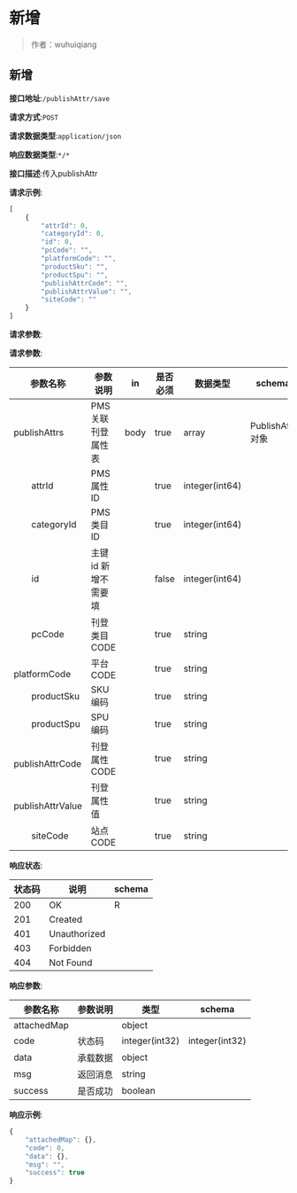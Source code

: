 # 新增

> 作者：wuhuiqiang

## 新增


**接口地址**:`/publishAttr/save`


**请求方式**:`POST`


**请求数据类型**:`application/json`


**响应数据类型**:`*/*`


**接口描述**:传入publishAttr


**请求示例**:


```javascript
[
	{
		"attrId": 0,
		"categoryId": 0,
		"id": 0,
		"pcCode": "",
		"platformCode": "",
		"productSku": "",
		"productSpu": "",
		"publishAttrCode": "",
		"publishAttrValue": "",
		"siteCode": ""
	}
]
```


**请求参数**:


**请求参数**:


| 参数名称 | 参数说明 | in    | 是否必须 | 数据类型 | schema |
| -------- | -------- | ----- | -------- | -------- | ------ |
|publishAttrs|PMS关联刊登属性表|body|true|array|PublishAttr对象|
|&emsp;&emsp;attrId|PMS属性ID||true|integer(int64)||
|&emsp;&emsp;categoryId|PMS类目ID||true|integer(int64)||
|&emsp;&emsp;id|主键id 新增不需要填||false|integer(int64)||
|&emsp;&emsp;pcCode|刊登类目CODE||true|string||
|&emsp;&emsp;platformCode|平台CODE||true|string||
|&emsp;&emsp;productSku|SKU编码||true|string||
|&emsp;&emsp;productSpu|SPU编码||true|string||
|&emsp;&emsp;publishAttrCode|刊登属性CODE||true|string||
|&emsp;&emsp;publishAttrValue|刊登属性值||true|string||
|&emsp;&emsp;siteCode|站点CODE||true|string||


**响应状态**:


| 状态码 | 说明 | schema |
| -------- | -------- | ----- | 
|200|OK|R|
|201|Created||
|401|Unauthorized||
|403|Forbidden||
|404|Not Found||


**响应参数**:


| 参数名称 | 参数说明 | 类型 | schema |
| -------- | -------- | ----- |----- | 
|attachedMap||object||
|code|状态码|integer(int32)|integer(int32)|
|data|承载数据|object||
|msg|返回消息|string||
|success|是否成功|boolean||


**响应示例**:
```javascript
{
	"attachedMap": {},
	"code": 0,
	"data": {},
	"msg": "",
	"success": true
}
```